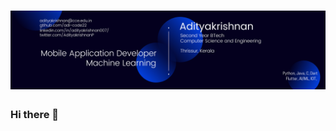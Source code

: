 # [![waylon walker header](https://github.com/adi-code22/adi-code22/blob/main/files/Adityakrishnan.png?raw=true)](https://waylonwalker.com)
### Hi there 👋


<!--
**adi-code22/adi-code22** is a ✨ _special_ ✨ repository because its `README.md` (this file) appears on your GitHub profile.

Here are some ideas to get you started:

- 🔭 I’m currently working on ...
- 🌱 I’m currently learning ...
- 👯 I’m looking to collaborate on ...
- 🤔 I’m looking for help with ...
- 💬 Ask me about ...
- 📫 How to reach me: ...
- 😄 Pronouns: ...
- ⚡ Fun fact: ...
-->
